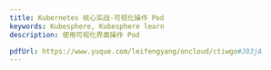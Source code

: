 ```yaml
---
title: Kubernetes 核心实战-可视化操作 Pod
keywords: Kubesphere, Kubesphere learn
description: 使用可视化界面操作 Pod

pdfUrl: https://www.yuque.com/leifengyang/oncloud/ctiwgo#J03jA
---
```

